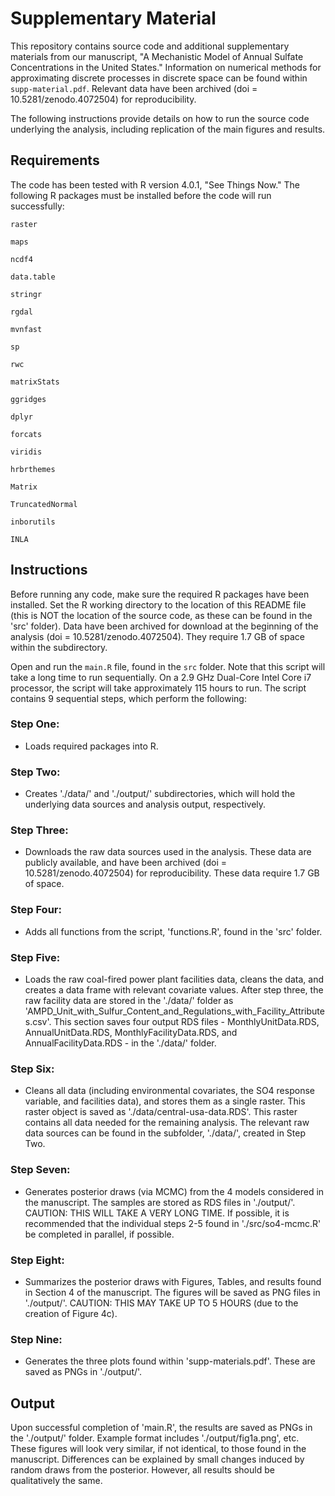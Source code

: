 # Supplementary Material

This repository contains source code and additional supplementary materials from our manuscript, "A Mechanistic Model of Annual Sulfate Concentrations in the United States." Information on numerical methods for approximating discrete processes in discrete space can be found within `supp-material.pdf`. Relevant data have been archived (doi = 10.5281/zenodo.4072504) for reproducibility.


The following instructions provide details on how to run the source code underlying the analysis, including replication of the main figures and results.


## Requirements

The code has been tested with R version 4.0.1, "See Things Now."  The following R packages must be installed before the code will run successfully:

`raster`

`maps`

`ncdf4`

`data.table`

`stringr`

`rgdal`

`mvnfast`

`sp`

`rwc`

`matrixStats`

`ggridges`

`dplyr`

`forcats`

`viridis`

`hrbrthemes`

`Matrix`

`TruncatedNormal`

`inborutils`

`INLA`


## Instructions

Before running any code, make sure the required R packages have been installed.  Set the R working directory to the location of this README file (this is NOT the location of the source code, as these can be found in the 'src' folder). Data have been archived for download at the beginning of the analysis (doi = 10.5281/zenodo.4072504). They require 1.7 GB of space within the subdirectory.

Open and run the `main.R` file, found in the `src` folder.  Note that this script will take a long time to run sequentially. On a 2.9 GHz Dual-Core Intel Core i7 processor, the script will take approximately 115 hours to run.  The script contains 9 sequential steps, which perform the following:

### Step One: 

- Loads required packages into R.

### Step Two: 

- Creates './data/' and './output/' subdirectories, which will hold the underlying data sources and analysis output, respectively.

### Step Three:

- Downloads the raw data sources used in the analysis. These data are publicly available, and have been archived (doi = 10.5281/zenodo.4072504) for reproducibility. These data require 1.7 GB of space.

### Step Four: 

- Adds all functions from the script, 'functions.R', found in the 'src' folder.

### Step Five: 

- Loads the raw coal-fired power plant facilities data, cleans the data, and creates a data frame with relevant covariate values. After step three, the raw facility data are stored in the './data/' folder as 'AMPD_Unit_with_Sulfur_Content_and_Regulations_with_Facility_Attributes.csv'. This section saves four output RDS files - MonthlyUnitData.RDS, AnnualUnitData.RDS, MonthlyFacilityData.RDS, and AnnualFacilityData.RDS - in the './data/' folder. 

### Step Six: 

- Cleans all data (including environmental covariates, the SO4 response variable, and facilities data), and stores them as a single raster. This raster object is saved as './data/central-usa-data.RDS'. This raster contains all data needed for the remaining analysis. The relevant raw data sources can be found in the subfolder, './data/', created in Step Two.

### Step Seven: 

- Generates posterior draws (via MCMC) from the 4 models considered in the manuscript. The samples are stored as RDS files in './output/'. CAUTION: THIS WILL TAKE A VERY LONG TIME. If possible, it is recommended that the individual steps 2-5 found in './src/so4-mcmc.R' be completed in parallel, if possible.

### Step Eight:  

- Summarizes the posterior draws with Figures, Tables, and results found in Section 4 of the manuscript. The figures will be saved as PNG files in './output/'. CAUTION: THIS MAY TAKE UP TO 5 HOURS (due to the creation of Figure 4c).

### Step Nine:

- Generates the three plots found within 'supp-materials.pdf'. These are saved as PNGs in './output/'.


## Output

Upon successful completion of 'main.R', the results are saved as PNGs in the './output/' folder. Example format includes './output/fig1a.png', etc. These figures will look very similar, if not identical, to those found in the manuscript. Differences can be explained by small changes induced by random draws from the posterior. However, all results should be qualitatively the same.




